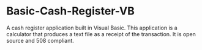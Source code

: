 # Basic-Cash-Register-VB
A cash register application built in Visual Basic. This application is a calculator that produces a text file as a receipt of the transaction. It is open source and 508 compliant. 
